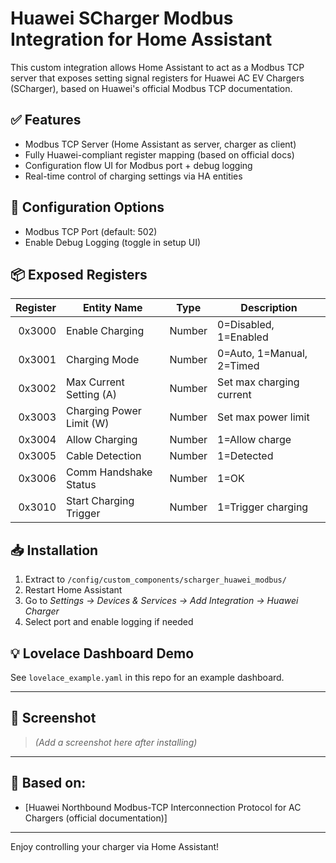 # Huawei SCharger Modbus Integration for Home Assistant

This custom integration allows Home Assistant to act as a Modbus TCP server that exposes setting signal registers for Huawei AC EV Chargers (SCharger), based on Huawei's official Modbus TCP documentation.

## ✅ Features
- Modbus TCP Server (Home Assistant as server, charger as client)
- Fully Huawei-compliant register mapping (based on official docs)
- Configuration flow UI for Modbus port + debug logging
- Real-time control of charging settings via HA entities

## 🔧 Configuration Options
- Modbus TCP Port (default: 502)
- Enable Debug Logging (toggle in setup UI)

## 📦 Exposed Registers
| Register | Entity Name                 | Type     | Description                  |
|---------:|-----------------------------|----------|------------------------------|
| 0x3000   | Enable Charging              | Number   | 0=Disabled, 1=Enabled         |
| 0x3001   | Charging Mode                | Number   | 0=Auto, 1=Manual, 2=Timed     |
| 0x3002   | Max Current Setting (A)      | Number   | Set max charging current     |
| 0x3003   | Charging Power Limit (W)     | Number   | Set max power limit          |
| 0x3004   | Allow Charging               | Number   | 1=Allow charge                |
| 0x3005   | Cable Detection              | Number   | 1=Detected                   |
| 0x3006   | Comm Handshake Status        | Number   | 1=OK                         |
| 0x3010   | Start Charging Trigger       | Number   | 1=Trigger charging            |

## 📥 Installation
1. Extract to `/config/custom_components/scharger_huawei_modbus/`
2. Restart Home Assistant
3. Go to *Settings → Devices & Services → Add Integration → Huawei Charger*
4. Select port and enable logging if needed

## 💡 Lovelace Dashboard Demo

See `lovelace_example.yaml` in this repo for an example dashboard.

---

## 📸 Screenshot

> _(Add a screenshot here after installing)_

---

## 📄 Based on:
- [Huawei Northbound Modbus-TCP Interconnection Protocol for AC Chargers (official documentation)]

---

Enjoy controlling your charger via Home Assistant!
